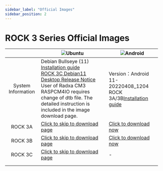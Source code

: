 ```yaml
---
sidebar_label: "Official Images"
sidebar_position: 2
---
```


# ROCK 3 Series Official Images

|                    | ![Ubuntu](/img/Ubuntu-logo.webp)                                                                                                                                                                                                                                                                                                         | ![Android](/img/Android-Logo.webp)                                                                                     |
| :----------------: | ---------------------------------------------------------------------------------------------------------------------------------------------------------------------------------------------------------------------------------------------------------------------------------------------------------------------------------------- | ---------------------------------------------------------------------------------------------------------------------- |
| System Information | Debian Bullseye (11)<br/>[Installation guide](https://wiki.radxa.com/Rock3/Debian)<br/>[ROCK 3C Debian11 Desktop Release Notice](https://forum.radxa.com/t/230428-system-release-notice-for-rock-3c/16282)<br/>User of Radxa CM3 RASPCM4IO requires change of dtb file. The detailed instruction is included in the image download page. | Version：Android 11-20220408_1204<br/>ROCK 3A/3B[Installation guide](https://wiki.radxa.com/Rock3/install/usb-install) |
|      ROCK 3A       | [Click to skip to download page](https://github.com/radxa-build/rock-3a/releases/latest)                                                                                                                                                                                                                                                 | [Click to download now](https://dl.radxa.com/rock3/images/android/rock3a-android11-20220408_1204-gpt.img.xz)           |
|      ROCK 3B       | [Click to skip to download page](https://github.com/radxa-build/rock-3b/releases/latest)                                                                                                                                                                                                                                                 | [Click to download now](https://dl.radxa.com/rock3/images/android/rock3b-android11-20220408_1204-gpt.img.xz)           |
|      ROCK 3C       | [Click to skip to download page](https://github.com/radxa-build/rock-3c/releases/latest)                                                                                                                                                                                                                                                 | -                                                                                                                      |
|                    |
|                    |
